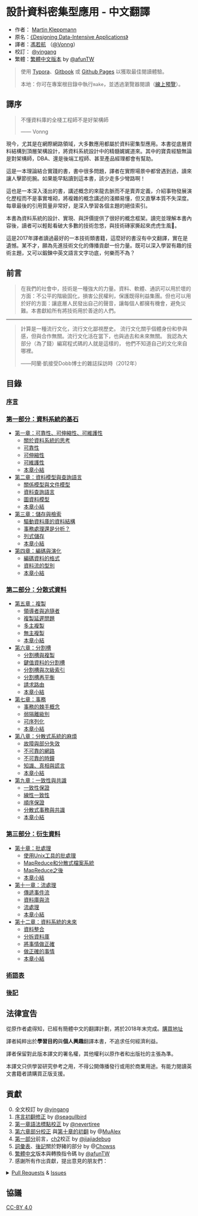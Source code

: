 # 設計資料密集型應用 - 中文翻譯

- 作者： [Martin Kleppmann](https://martin.kleppmann.com)
- 原名：[《Designing Data-Intensive Applications》](http://shop.oreilly.com/product/0636920032175.do)
- 譯者：[馮若航](https://vonng.com) （[@Vonng](https://vonng.com/en/)）
- 校訂： [@yingang](https://github.com/yingang)
- 繁體：[繁體中文版本](zh-tw/README.md) by  [@afunTW](https://github.com/afunTW)


> 使用 [Typora](https://www.typora.io)、[Gitbook](https://vonng.gitbook.io/vonng/) 或 [Github Pages](https://vonng.github.io/ddia) 以獲取最佳閱讀體驗。
>
> 本地：你可在專案根目錄中執行`make`，並透過瀏覽器閱讀（[線上預覽](http://ddia.vonng.com/#/)）。

## 譯序

> 不懂資料庫的全棧工程師不是好架構師
>
> —— Vonng

現今，尤其是在網際網路領域，大多數應用都屬於資料密集型應用。本書從底層資料結構到頂層架構設計，將資料系統設計中的精髓娓娓道來。其中的寶貴經驗無論是對架構師，DBA、還是後端工程師、甚至產品經理都會有幫助。

這是一本理論結合實踐的書，書中很多問題，譯者在實際場景中都曾遇到過，讀來讓人擊節扼腕。如果能早點讀到這本書，該少走多少彎路啊！

這也是一本深入淺出的書，講述概念的來龍去脈而不是賣弄定義，介紹事物發展演化歷程而不是事實堆砌，將複雜的概念講述的淺顯易懂，但又直擊本質不失深度。每章最後的引用質量非常好，是深入學習各個主題的絕佳索引。

本書為資料系統的設計、實現、與評價提供了很好的概念框架。讀完並理解本書內容後，讀者可以輕鬆看破大多數的技術忽悠，與技術磚家撕起來虎虎生風🤣。

這是2017年譯者讀過最好的一本技術類書籍，這麼好的書沒有中文翻譯，實在是遺憾。某不才，願為先進技術文化的傳播貢獻一份力量。既可以深入學習有趣的技術主題，又可以鍛鍊中英文語言文字功底，何樂而不為？


## 前言

> 在我們的社會中，技術是一種強大的力量。資料、軟體、通訊可以用於壞的方面：不公平的階級固化，損害公民權利，保護既得利益集團。但也可以用於好的方面：讓底層人民發出自己的聲音，讓每個人都擁有機會，避免災難。本書獻給所有將技術用於善途的人們。

---------

> 計算是一種流行文化，流行文化鄙視歷史。 流行文化關乎個體身份和參與感，但與合作無關。流行文化活在當下，也與過去和未來無關。 我認為大部分（為了錢）編寫程式碼的人就是這樣的， 他們不知道自己的文化來自哪裡。
>
>  ——阿蘭·凱接受Dobb博士的雜誌採訪時（2012年）


## 目錄

### [序言](preface.md)

### [第一部分：資料系統的基石](part-i.md)

* [第一章：可靠性、可伸縮性、可維護性](ch1.md)
    * [關於資料系統的思考](ch1.md#關於資料系統的思考)
    * [可靠性](ch1.md#可靠性)
    * [可伸縮性](ch1.md#可伸縮性)
    * [可維護性](ch1.md#可維護性)
    * [本章小結](ch1.md#本章小結)
* [第二章：資料模型與查詢語言](ch2.md)
    * [關係模型與文件模型](ch2.md#關係模型與文件模型)
    * [資料查詢語言](ch2.md#資料查詢語言)
    * [圖資料模型](ch2.md#圖資料模型)
    * [本章小結](ch2.md#本章小結)
* [第三章：儲存與檢索](ch3.md)
    * [驅動資料庫的資料結構](ch3.md#驅動資料庫的資料結構)
    * [事務處理還是分析？](ch3.md#事務處理還是分析？)
    * [列式儲存](ch3.md#列式儲存)
    * [本章小結](ch3.md#本章小結)
* [第四章：編碼與演化](ch4.md)
    * [編碼資料的格式](ch4.md#編碼資料的格式)
    * [資料流的型別](ch4.md#資料流的型別)
    * [本章小結](ch4.md#本章小結)

### [第二部分：分散式資料](part-ii.md)

* [第五章：複製](ch5.md)
    * [領導者與追隨者](ch5.md#領導者與追隨者)
    * [複製延遲問題](ch5.md#複製延遲問題)
    * [多主複製](ch5.md#多主複製)
    * [無主複製](ch5.md#無主複製)
    * [本章小結](ch5.md#本章小結)
* [第六章：分割槽](ch6.md)
    * [分割槽與複製](ch6.md#分割槽與複製)
    * [鍵值資料的分割槽](ch6.md#鍵值資料的分割槽)
    * [分割槽與次級索引](ch6.md#分割槽與次級索引)
    * [分割槽再平衡](ch6.md#分割槽再平衡)
    * [請求路由](ch6.md#請求路由)
    * [本章小結](ch6.md#本章小結)
* [第七章：事務](ch7.md)
    * [事務的棘手概念](ch7.md#事務的棘手概念)
    * [弱隔離級別](ch7.md#弱隔離級別)
    * [可序列化](ch7.md#可序列化)
    * [本章小結](ch7.md#本章小結)
* [第八章：分散式系統的麻煩](ch8.md)
    * [故障與部分失效](ch8.md#故障與部分失效)
    * [不可靠的網路](ch8.md#不可靠的網路)
    * [不可靠的時鐘](ch8.md#不可靠的時鐘)
    * [知識、真相與謊言](ch8.md#知識、真相與謊言)
    * [本章小結](ch8.md#本章小結)
* [第九章：一致性與共識](ch9.md)
    * [一致性保證](ch9.md#一致性保證)
    * [線性一致性](ch9.md#線性一致性)
    * [順序保證](ch9.md#順序保證)
    * [分散式事務與共識](ch9.md#分散式事務與共識)
    * [本章小結](ch9.md#本章小結)

### [第三部分：衍生資料](part-iii.md)

* [第十章：批處理](ch10.md)
    * [使用Unix工具的批處理](ch10.md#使用Unix工具的批處理)
    * [MapReduce和分散式檔案系統](ch10.md#MapReduce和分散式檔案系統)
    * [MapReduce之後](ch10.md#MapReduce之後)
    * [本章小結](ch10.md#本章小結)
* [第十一章：流處理](ch11.md)
    * [傳遞事件流](ch11.md#傳遞事件流)
    * [資料庫與流](ch11.md#資料庫與流)
    * [流處理](ch11.md#流處理)
    * [本章小結](ch11.md#本章小結)
* [第十二章：資料系統的未來](ch12.md)
    * [資料整合](ch12.md#資料整合)
    * [分拆資料庫](ch12.md#分拆資料庫)
    * [將事情做正確](ch12.md#將事情做正確)
    * [做正確的事情](ch12.md#做正確的事情)
    * [本章小結](ch12.md#本章小結)

### [術語表](glossary.md)

### [後記](colophon.md)


## 法律宣告

從原作者處得知，已經有簡體中文的翻譯計劃，將於2018年末完成。[購買地址](https://search.jd.com/Search?keyword=設計資料密集型應用)

譯者純粹出於**學習目的**與**個人興趣**翻譯本書，不追求任何經濟利益。

譯者保留對此版本譯文的署名權，其他權利以原作者和出版社的主張為準。

本譯文只供學習研究參考之用，不得公開傳播發行或用於商業用途。有能力閱讀英文書籍者請購買正版支援。

## 貢獻

0. 全文校訂 by [@yingang](https://github.com/yingang)
1. [序言初翻修正](https://github.com/Vonng/ddia/commit/afb5edab55c62ed23474149f229677e3b42dfc2c) by [@seagullbird](https://github.com/Vonng/ddia/commits?author=seagullbird)
2. [第一章語法標點校正](https://github.com/Vonng/ddia/commit/973b12cd8f8fcdf4852f1eb1649ddd9d187e3644) by [@nevertiree](https://github.com/Vonng/ddia/commits?author=nevertiree)
3. [第六章部分校正](https://github.com/Vonng/ddia/commit/d4eb0852c0ec1e93c8aacc496c80b915bb1e6d48) 與[第十章的初翻](https://github.com/Vonng/ddia/commit/9de8dbd1bfe6fbb03b3bf6c1a1aa2291aed2490e) by @[MuAlex](https://github.com/Vonng/ddia/commits?author=MuAlex)
4. [第一部分](part-i.md)前言，[ch2](ch2.md)校正 by [@jiajiadebug](https://github.com/Vonng/ddia/commits?author=jiajiadebug)
5. [詞彙表](glossary.md)、[後記](colophon.md)關於野豬的部分 by @[Chowss](https://github.com/Vonng/ddia/commits?author=Chowss)
6. [繁體中文](https://github.com/Vonng/ddia/pulls)版本與轉換指令碼 by [@afunTW](https://github.com/afunTW)
7. 感謝所有作出貢獻，提出意見的朋友們：

<details>
<summary><a href="https://github.com/Vonng/ddia/pulls">Pull Requests</a> & <a href="https://github.com/Vonng/ddia/issues">Issues</a></summary>

| ISSUE & Pull Requests                          | USER                                                         | Title                                                        |
| ----------------------------------------------- | ------------------------------------------------------------ | ------------------------------------------------------------ |
|  [174](https://github.com/Vonng/ddia/pull/174)  |  [@BeBraveBeCurious](https://github.com/BeBraveBeCurious)  |   README & preface: 更正不正確的中文用詞和標點符號  |
|  [173](https://github.com/Vonng/ddia/pull/173)  |  [@ZvanYang](https://github.com/ZvanYang)  |   ch12: 修正不完整的翻譯  |
|  [171](https://github.com/Vonng/ddia/pull/171)  |  [@ZvanYang](https://github.com/ZvanYang)  |   ch12: 修正重複的譯文  |
|  [169](https://github.com/Vonng/ddia/pull/169)  |  [@ZvanYang](https://github.com/ZvanYang)  |   ch12: 更正不太通順的翻譯  |
|  [166](https://github.com/Vonng/ddia/pull/166)  |  [@bp4m4h94](https://github.com/bp4m4h94)  |   ch1: 發現錯誤的文獻索引  |
|  [164](https://github.com/Vonng/ddia/pull/164)  |  [@DragonDriver](https://github.com/DragonDriver)  |   preface: 更正錯誤的標點符號  |
|  [163](https://github.com/Vonng/ddia/pull/163)  |  [@llmmddCoder](https://github.com/llmmddCoder)  |   ch1: 更正錯誤字  |
|  [160](https://github.com/Vonng/ddia/pull/160)  |  [@Zhayhp](https://github.com/Zhayhp)  |   ch2: 建議將 network model 翻譯為網狀模型  |
|  [159](https://github.com/Vonng/ddia/pull/159)  |  [@1ess](https://github.com/1ess)  |   ch4: 更正錯誤字  |
|  [157](https://github.com/Vonng/ddia/pull/157)  |  [@ZvanYang](https://github.com/ZvanYang)  |   ch7: 更正不太通順的翻譯  |
|  [155](https://github.com/Vonng/ddia/pull/155)  |  [@ZvanYang](https://github.com/ZvanYang)  |   ch7: 更正不太通順的翻譯  |
|  [153](https://github.com/Vonng/ddia/pull/153)  |  [@DavidZhiXing](https://github.com/DavidZhiXing)  |   ch9: 修正縮圖的錯別字  |
|  [152](https://github.com/Vonng/ddia/pull/152)  |  [@ZvanYang](https://github.com/ZvanYang)  |   ch7: 除重->去重  |
|  [151](https://github.com/Vonng/ddia/pull/151)  |  [@ZvanYang](https://github.com/ZvanYang)  |   ch5: 修訂sibling相關的翻譯  |
|  [147](https://github.com/Vonng/ddia/pull/147)  |  [@ZvanYang](https://github.com/ZvanYang)  |   ch5: 更正一處不準確的翻譯  |
|  [145](https://github.com/Vonng/ddia/pull/145)  |  [@Hookey](https://github.com/Hookey)  |   識別了當前簡繁轉譯過程中處理不當的地方，暫透過轉換指令碼規避  |
|  [144](https://github.com/Vonng/ddia/issues/144)  |  [@secret4233](https://github.com/secret4233)  |   ch7: 不翻譯`next-key locking`  |
|  [143](https://github.com/Vonng/ddia/issues/143)  |  [@imcheney](https://github.com/imcheney)  |   ch3: 更新殘留的機翻段落  |
|  [142](https://github.com/Vonng/ddia/issues/142)  |  [@XIJINIAN](https://github.com/XIJINIAN)  |   建議去除段首的製表符  |
|  [141](https://github.com/Vonng/ddia/issues/141)  |  [@Flyraty](https://github.com/Flyraty)  |   ch5: 發現一處錯誤格式的章節引用  |
|  [140](https://github.com/Vonng/ddia/pull/140)  |  [@Bowser1704](https://github.com/Bowser1704)  |   ch5: 修正章節Summary中多處不通順的翻譯  |
|  [139](https://github.com/Vonng/ddia/pull/139)  |  [@Bowser1704](https://github.com/Bowser1704)  |   ch2&ch3: 修正多處不通順的或錯誤的翻譯  |
|  [137](https://github.com/Vonng/ddia/pull/137)  |  [@fuxuemingzhu](https://github.com/fuxuemingzhu)  |   ch5&ch6: 最佳化多處不通順的或錯誤的翻譯  |
|  [134](https://github.com/Vonng/ddia/pull/134)  |  [@fuxuemingzhu](https://github.com/fuxuemingzhu)  |   ch4: 最佳化多處不通順的或錯誤的翻譯  |
|  [133](https://github.com/Vonng/ddia/pull/133)  |  [@fuxuemingzhu](https://github.com/fuxuemingzhu)  |   ch3: 最佳化多處錯誤的或不通順的翻譯  |
|  [132](https://github.com/Vonng/ddia/pull/132)  |  [@fuxuemingzhu](https://github.com/fuxuemingzhu)  |   ch3: 最佳化一處容易產生歧義的翻譯  |
|  [131](https://github.com/Vonng/ddia/pull/131)  |  [@rwwg4](https://github.com/rwwg4)  |   ch6: 修正兩處錯誤的翻譯  |
|  [129](https://github.com/Vonng/ddia/pull/129)  |  [@anaer](https://github.com/anaer)  |   ch4: 修正兩處強調文字和四處程式碼變數名稱  |
|  [128](https://github.com/Vonng/ddia/pull/128)  |  [@meilin96](https://github.com/meilin96)  |   ch5: 修正一處錯誤的引用  |
|  [126](https://github.com/Vonng/ddia/pull/126)  |  [@cwr31](https://github.com/cwr31)  |   ch10: 修正一處錯誤的翻譯（功能 -> 函式）  |
|  [125](https://github.com/Vonng/ddia/pull/125)  |  [@dch1228](https://github.com/dch1228)  |   ch2: 最佳化 how best 的翻譯（如何以最佳方式）  |
|  [124](https://github.com/Vonng/ddia/pull/124)  |  [@yingang](https://github.com/yingang)  |   translation updates (chapter 10)  |
|  [123](https://github.com/Vonng/ddia/pull/123)  |  [@yingang](https://github.com/yingang)  |   translation updates (chapter 9, TOC in readme, glossary, etc.)  |
|  [121](https://github.com/Vonng/ddia/pull/121)  |  [@yingang](https://github.com/yingang)  |   translation updates (chapter 5 to chapter 8)  |
|  [120](https://github.com/Vonng/ddia/pull/120)  |  [@jiong-han](https://github.com/jiong-han)  |   Typo fix: 呲之以鼻 -> 嗤之以鼻  |
|  [119](https://github.com/Vonng/ddia/pull/119)  |  [@cclauss](https://github.com/cclauss)  |   Streamline file operations in convert()  |
|  [118](https://github.com/Vonng/ddia/pull/118)  |  [@yingang](https://github.com/yingang)  |   translation updates (chapter 2 to chapter 4)  |
|  [117](https://github.com/Vonng/ddia/pull/117)  |  [@feeeei](https://github.com/feeeei)  |   統一每章的標題格式  |
|  [115](https://github.com/Vonng/ddia/pull/115)  |  [@NageNalock](https://github.com/NageNalock)  |   第七章病句修改: 重複詞語  |
|  [114](https://github.com/Vonng/ddia/pull/114)  |  [@Sunt-ing](https://github.com/Sunt-ing)  |   Update README.md: correct the book name  |
|  [113](https://github.com/Vonng/ddia/pull/113)  |  [@lpxxn](https://github.com/lpxxn)  |   修改語句  |
|  [112](https://github.com/Vonng/ddia/pull/112)  |  [@ibyte2011](https://github.com/ibyte2011)  |   Update ch9.md  |
|  [110](https://github.com/Vonng/ddia/pull/110)  |  [@lpxxn](https://github.com/lpxxn)  |   讀已寫入資料  |
|  [107](https://github.com/Vonng/ddia/pull/107)  |  [@abbychau](https://github.com/abbychau)  |   單調鐘和好死還是賴活著  |
|  [106](https://github.com/Vonng/ddia/pull/106)  |  [@enochii](https://github.com/enochii)  |   typo in ch2: fix braces typo  |
|  [105](https://github.com/Vonng/ddia/pull/105)  |  [@LiminCode](https://github.com/LiminCode)  |   Chronicle translation error  |
|  [104](https://github.com/Vonng/ddia/pull/104)  |  [@Sunt-ing](https://github.com/Sunt-ing)  |   several advice for better translation  |
|  [103](https://github.com/Vonng/ddia/pull/103)  |  [@Sunt-ing](https://github.com/Sunt-ing)  |   typo in ch4: should be 完成 rather than 完全  |
|  [102](https://github.com/Vonng/ddia/pull/102)  |  [@Sunt-ing](https://github.com/Sunt-ing)  |   ch4: better-translation: 扼殺 → 破壞  |
|  [101](https://github.com/Vonng/ddia/pull/101)  |  [@Sunt-ing](https://github.com/Sunt-ing)  |   typo in Ch4: should be "改變" rathr than "蓋面"  |
|  [100](https://github.com/Vonng/ddia/pull/100)  |  [@LiminCode](https://github.com/LiminCode)  |   fix missing translation  |
|  [99 ](https://github.com/Vonng/ddia/pull/99)  |  [@mrdrivingduck](https://github.com/mrdrivingduck)  |   ch6: fix the word rebalancing  |
|  [98 ](https://github.com/Vonng/ddia/pull/98)  |  [@jacklightChen](https://github.com/jacklightChen)  |   fix ch7.md: fix wrong references  |
|  [97 ](https://github.com/Vonng/ddia/pull/97)  |  [@jenac](https://github.com/jenac)  |   96  |
|  [96 ](https://github.com/Vonng/ddia/pull/96)  |  [@PragmaTwice](https://github.com/PragmaTwice)  |   ch2: fix typo about 'may or may not be'  |
|  [95 ](https://github.com/Vonng/ddia/pull/95)  |  [@EvanMu96](https://github.com/EvanMu96)  |   fix translation of "the battle cry" in ch5  |
|  [94 ](https://github.com/Vonng/ddia/pull/94)  |  [@kemingy](https://github.com/kemingy)  |   ch6: fix markdown and punctuations  |
|  [93 ](https://github.com/Vonng/ddia/pull/93)  |  [@kemingy](https://github.com/kemingy)  |   ch5: fix markdown and some typos  |
|  [92 ](https://github.com/Vonng/ddia/pull/92)  |  [@Gilbert1024](https://github.com/Gilbert1024)  |   Merge pull request #1 from Vonng/master  |
|  [88 ](https://github.com/Vonng/ddia/pull/88)  |  [@kemingy](https://github.com/kemingy)  |   fix typo for ch1, ch2, ch3, ch4  |
|  [87 ](https://github.com/Vonng/ddia/pull/87)  |  [@wynn5a](https://github.com/wynn5a)  |   Update ch3.md  |
|  [86 ](https://github.com/Vonng/ddia/pull/86)  |  [@northmorn](https://github.com/northmorn)  |   Update ch1.md  |
|  [85 ](https://github.com/Vonng/ddia/pull/85)  |  [@sunbuhui](https://github.com/sunbuhui)  |   fix ch2.md: fix ch2 ambiguous translation  |
|  [84 ](https://github.com/Vonng/ddia/pull/84)  |  [@ganler](https://github.com/ganler)  |   Fix translation: use up  |
|  [83 ](https://github.com/Vonng/ddia/pull/83)  |  [@afunTW](https://github.com/afunTW)  |   Using OpenCC to convert from zh-cn to zh-tw  |
|  [82 ](https://github.com/Vonng/ddia/pull/82)  |  [@kangni](https://github.com/kangni)  |   fix gitbook url  |
|  [78 ](https://github.com/Vonng/ddia/pull/78)  |  [@hanyu2](https://github.com/hanyu2)  |   Fix unappropriated translation  |
|  [77 ](https://github.com/Vonng/ddia/pull/77)  |  [@Ozarklake](https://github.com/Ozarklake)  |   fix typo  |
|  [75 ](https://github.com/Vonng/ddia/pull/75)  |  [@2997ms](https://github.com/2997ms)  |   Fix typo  |
|  [74 ](https://github.com/Vonng/ddia/pull/74)  |  [@2997ms](https://github.com/2997ms)  |   Update ch9.md  |
|  [70 ](https://github.com/Vonng/ddia/pull/70)  |  [@2997ms](https://github.com/2997ms)  |   Update ch7.md  |
|  [67 ](https://github.com/Vonng/ddia/pull/67)  |  [@jiajiadebug](https://github.com/jiajiadebug)  |   fix issues in ch2 - ch9 and glossary  |
|  [66 ](https://github.com/Vonng/ddia/pull/66)  |  [@blindpirate](https://github.com/blindpirate)  |   Fix typo  |
|  [63 ](https://github.com/Vonng/ddia/pull/63)  |  [@haifeiWu](https://github.com/haifeiWu)  |   Update ch10.md  |
|  [62 ](https://github.com/Vonng/ddia/pull/62)  |  [@ych](https://github.com/ych)  |   fix ch1.md typesetting problem  |
|  [61 ](https://github.com/Vonng/ddia/pull/61)  |  [@xianlaioy](https://github.com/xianlaioy)  |   docs:鍾-->種，去掉ou  |
|  [60 ](https://github.com/Vonng/ddia/pull/60)  |  [@Zombo1296](https://github.com/Zombo1296)  |   否則 -> 或者  |
|  [59 ](https://github.com/Vonng/ddia/pull/59)  |  [@AlexanderMisel](https://github.com/AlexanderMisel)  |   呼叫->呼叫，顯著->顯著  |
|  [58 ](https://github.com/Vonng/ddia/pull/58)  |  [@ibyte2011](https://github.com/ibyte2011)  |   Update ch8.md  |
|  [55 ](https://github.com/Vonng/ddia/pull/55)  |  [@saintube](https://github.com/saintube)  |   ch8: 修改連結錯誤  |
|  [54 ](https://github.com/Vonng/ddia/pull/54)  |  [@Panmax](https://github.com/Panmax)  |   Update ch2.md  |
|  [53 ](https://github.com/Vonng/ddia/pull/53)  |  [@ibyte2011](https://github.com/ibyte2011)  |   Update ch9.md  |
|  [52 ](https://github.com/Vonng/ddia/pull/52)  |  [@hecenjie](https://github.com/hecenjie)  |   Update ch1.md  |
|  [51 ](https://github.com/Vonng/ddia/pull/51)  |  [@latavin243](https://github.com/latavin243)  |   fix 修正ch3 ch4幾處翻譯  |
|  [50 ](https://github.com/Vonng/ddia/pull/50)  |  [@AlexZFX](https://github.com/AlexZFX)  |   幾個疏漏和格式錯誤  |
|  [49 ](https://github.com/Vonng/ddia/pull/49)  |  [@haifeiWu](https://github.com/haifeiWu)  |   Update ch1.md  |
|  [48 ](https://github.com/Vonng/ddia/pull/48)  |  [@scaugrated](https://github.com/scaugrated)  |   fix typo  |
|  [47 ](https://github.com/Vonng/ddia/pull/47)  |  [@lzwill](https://github.com/lzwill)  |   Fixed typos in ch2  |
|  [45 ](https://github.com/Vonng/ddia/pull/45)  |  [@zenuo](https://github.com/zenuo)  |   刪除一個多餘的右括號  |
|  [44 ](https://github.com/Vonng/ddia/pull/44)  |  [@akxxsb](https://github.com/akxxsb)  |   修正第七章底部連結錯誤  |
|  [43 ](https://github.com/Vonng/ddia/pull/43)  |  [@baijinping](https://github.com/baijinping)  |   "更假簡單"->"更加簡單"  |
|  [42 ](https://github.com/Vonng/ddia/pull/42)  |  [@tisonkun](https://github.com/tisonkun)  |   修復 ch1 中的無序列表格式  |
|  [38 ](https://github.com/Vonng/ddia/pull/38)  |  [@renjie-c](https://github.com/renjie-c)  |   糾正多處的翻譯小錯誤  |
|  [37 ](https://github.com/Vonng/ddia/pull/37)  |  [@tankilo](https://github.com/tankilo)  |   fix translation mistakes in ch4.md   |
|  [36 ](https://github.com/Vonng/ddia/pull/36)  |  [@wwek](https://github.com/wwek)  |   1.修復多個連結錯誤 2.名詞最佳化修訂 3.錯誤修訂  |
|  [35 ](https://github.com/Vonng/ddia/pull/35)  |  [@wwek](https://github.com/wwek)  |   fix ch7.md  to ch8.md  link error  |
|  [34 ](https://github.com/Vonng/ddia/pull/34)  |  [@wwek](https://github.com/wwek)  |   Merge pull request #1 from Vonng/master  |
|  [33 ](https://github.com/Vonng/ddia/pull/33)  |  [@wwek](https://github.com/wwek)  |   fix part-ii.md link error  |
|  [32 ](https://github.com/Vonng/ddia/pull/32)  |  [@JCYoky](https://github.com/JCYoky)  |   Update ch2.md  |
|  [31 ](https://github.com/Vonng/ddia/pull/31)  |  [@elsonLee](https://github.com/elsonLee)  |   Update ch7.md  |
|  [26 ](https://github.com/Vonng/ddia/pull/26)  |  [@yjhmelody](https://github.com/yjhmelody)  |   修復一些明顯錯誤  |
|  [25 ](https://github.com/Vonng/ddia/pull/25)  |  [@lqbilbo](https://github.com/lqbilbo)  |   修復連結錯誤  |
|  [24 ](https://github.com/Vonng/ddia/pull/24)  |  [@artiship](https://github.com/artiship)  |   修改詞語順序  |
|  [23 ](https://github.com/Vonng/ddia/pull/23)  |  [@artiship](https://github.com/artiship)  |   修正錯別字  |
|  [22 ](https://github.com/Vonng/ddia/pull/22)  |  [@artiship](https://github.com/artiship)  |   糾正翻譯錯誤  |
|  [21 ](https://github.com/Vonng/ddia/pull/21)  |  [@zhtisi](https://github.com/zhtisi)  |    修正目錄和本章標題不符的情況  |
|  [20 ](https://github.com/Vonng/ddia/pull/20)  |  [@rentiansheng](https://github.com/rentiansheng)  |   Update ch7.md  |
|  [19 ](https://github.com/Vonng/ddia/pull/19)  |  [@LHRchina](https://github.com/LHRchina)  |   修復語句小bug  |
|  [16 ](https://github.com/Vonng/ddia/pull/16)  |  [@MuAlex](https://github.com/MuAlex)  |   Master  |
|  [15 ](https://github.com/Vonng/ddia/pull/15)  |  [@cg-zhou](https://github.com/cg-zhou)  |   Update translation progress  |
|  [14 ](https://github.com/Vonng/ddia/pull/14)  |  [@cg-zhou](https://github.com/cg-zhou)  |   Translate glossary  |
|  [13 ](https://github.com/Vonng/ddia/pull/13)  |  [@cg-zhou](https://github.com/cg-zhou)  |   詳細修改了後記中和印度野豬相關的描述  |
|  [12 ](https://github.com/Vonng/ddia/pull/12)  |  [@ibyte2011](https://github.com/ibyte2011)  |   修改了部分翻譯  |
|  [11 ](https://github.com/Vonng/ddia/pull/11)  |  [@jiajiadebug](https://github.com/jiajiadebug)  |   ch2 100%  |
|  [10 ](https://github.com/Vonng/ddia/pull/10)  |  [@jiajiadebug](https://github.com/jiajiadebug)  |   ch2 20%  |
|  [9  ](https://github.com/Vonng/ddia/pull/9)  |  [@jiajiadebug](https://github.com/jiajiadebug)  |   Preface, ch1, part-i translation minor fixes  |
|  [7  ](https://github.com/Vonng/ddia/pull/7)  |  [@MuAlex](https://github.com/MuAlex)  |   Ch6 translation pull request  |
|  [6  ](https://github.com/Vonng/ddia/pull/6)  |  [@MuAlex](https://github.com/MuAlex)  |   Ch6 change version1  |
|  [5  ](https://github.com/Vonng/ddia/pull/5)  |  [@nevertiree](https://github.com/nevertiree)  |   Chapter 01語法微調  |
|  [2  ](https://github.com/Vonng/ddia/pull/2)  |  [@seagullbird](https://github.com/seagullbird)  |   序言初翻  |
</details>


## 協議

[CC-BY 4.0](LICENSE)
